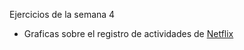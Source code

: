 Ejercicios de la semana 4

* Graficas sobre el registro de actividades de [Netflix](https://estebanotero.github.io/infovis/s4/Netflix.html)
